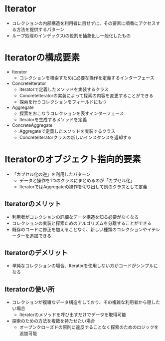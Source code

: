 # Iterator
- コレクションの内部構造を利用者に目せずに、その要素に順番にアクセスする方法を提供するパターン
- ループ処理のインデックスiの役割を抽象化し一般化したもの

# Iteratorの構成要素
- Iterator
  - コレクションを検索すために必要な操作を定義するインターフェース
- ConcreteIterator
  - Iteratorで定義したメソッドを実装するクラス
  - ConcreteIteratorの実装によって探索の内容を変更することができる
  - 探索を行うコレクションをフィールドにもつ
- Aggregate
  - 探索をおこなうコレクションを表すインターフェース
  - Iteratorを生成するメソッドを定義
- ConcreteAggregate
  - Aggregateで定義したメソッドを実装するクラス
  - ConcreteIteratorクラスの新しいインスタンスを返却する

# Iteratorのオブジェクト指向的要素
- 「カプセル化の逆」を利用したパターン
  - データと操作を1つのクラスにまとめるのが「カプセル化」
  - IteratorではAggregateの操作を切り出して別のクラスとして定義

## Iteratorのメリット
- 利用者がコレクションの詳細なデータ構造を知る必要がなくなる
- コレクションの実装と探索ためのアルゴリズムを分離することができる
- 既存のコードに修正を加えることなく、新しい種類のコレクションやイテレーターを追加できる

## Iteratorのデメリット
- 単純なコレクションの場合、Iteratorを使用しない方がコードがシンプルになる

## Iteratorの使い所
- コレクションが複雑なデータ構造をしており、その複雑な利用者から隠したい場合
  - Iteratorのメソッドを呼び出すだけでデータを取得可能
- 探索のための方法を複数を持たせたい場合
  - オープンクローズドの原則に違反することなく探索のためのロジックを追加可能
